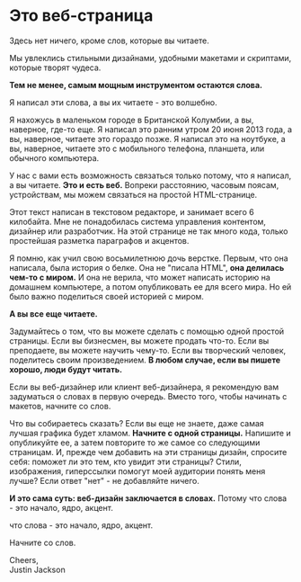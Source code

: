 
# Это веб-страница

Здесь нет ничего, кроме слов, которые вы читаете.

Мы увлеклись стильными дизайнами, удобными макетами и скриптами, которые творят чудеса.

**Тем не менее, самым мощным инструментом остаются слова.**

Я написал эти слова, а вы их читаете - это волшебно.

Я нахожусь в маленьком городе в Британской Колумбии, а вы, наверное, где-то еще. Я написал это ранним утром 20 июня 2013 года, а вы, наверное, читаете это гораздо позже. Я написал это на ноутбуке, а вы, наверное, читаете это с мобильного телефона, планшета, или обычного компьютера.

У нас с вами есть возможность связаться только потому, что я написал, а вы читаете. **Это и есть веб.** Вопреки расстоянию, часовым поясам, устройствам, мы можем связаться на простой HTML-странице.

Этот текст написан в текстовом редакторе, и занимает всего 6 килобайта. Мне не понадобилась система управления контентом, дизайнер или разработчик. На этой странице не так много кода, только простейшая разметка параграфов и акцентов.

Я помню, как учил свою восьмилетнюю дочь верстке. Первым, что она написала, была история о белке. Она не "писала HTML", **она делилась чем-то с миром.** И она не верила, что может написать историю на домашнем компьютере, а потом опубликовать ее для всего мира. Но ей было важно поделиться своей историей с миром.

**А вы все еще читаете.**

Задумайтесь о том, что вы можете сделать с помощью одной простой страницы. Если вы бизнесмен, вы можете продать что-то. Если вы преподаете, вы можете научить чему-то. Если вы творческий человек, поделитесь своим произведением. **В любом случае, если вы пишете хорошо, люди будут читать.**

Если вы веб-дизайнер или клиент веб-дизайнера, я рекомендую вам задуматься о словах в первую очередь. Вместо того, чтобы начинать с макетов, начните со слов.

Что вы собираетесь сказать? Если вы еще не знаете, даже самая лучшая графика будет хламом. **Начните с одной страницы.** Напишите и опубликуйте ее, а затем повторите то же самое со следующими страницам. И, прежде чем добавить на эти страницы дизайн, спросите себя: поможет ли это тем, кто увидит эти страницы? Стили, изображения, гиперссылки помогут моей аудитории понять меня лучше? Если ответ "нет" - не добавляйте ничего.

**И это сама суть: веб-дизайн заключается в словах.** Потому что слова - это начало, ядро, акцент.

что слова - это начало, ядро, акцент.

Начните со слов.

Cheers,  
Justin Jackson


<link rel="stylesheet" href="https://cdnjs.cloudflare.com/ajax/libs/twitter-bootstrap/4.0.0-alpha.6/js/bootstrap.min.js">
